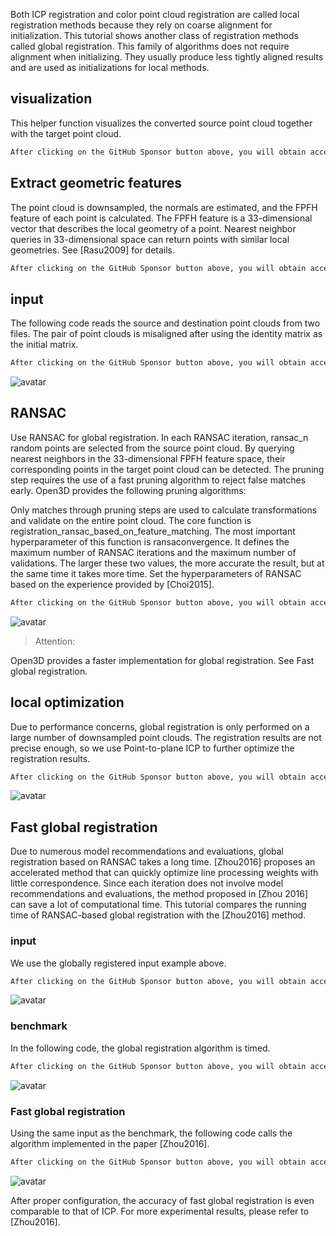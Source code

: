Both ICP registration and color point cloud registration are called local registration methods because they rely on coarse alignment for initialization. This tutorial shows another class of registration methods called global registration. This family of algorithms does not require alignment when initializing. They usually produce less tightly aligned results and are used as initializations for local methods. 

##  visualization 

 This helper function visualizes the converted source point cloud together with the target point cloud. 

  ```python  
After clicking on the GitHub Sponsor button above, you will obtain access permissions to my private code repository ( https://github.com/slowlon/my_code_bar ) to view this blog code. By searching the code number of this blog, you can find the code you need, code number is: 202402030957443906
  ```  
##  Extract geometric features 

 The point cloud is downsampled, the normals are estimated, and the FPFH feature of each point is calculated. The FPFH feature is a 33-dimensional vector that describes the local geometry of a point. Nearest neighbor queries in 33-dimensional space can return points with similar local geometries. See [Rasu2009] for details. 

  ```python  
After clicking on the GitHub Sponsor button above, you will obtain access permissions to my private code repository ( https://github.com/slowlon/my_code_bar ) to view this blog code. By searching the code number of this blog, you can find the code you need, code number is: 202402030957443906
  ```  
##  input 

 The following code reads the source and destination point clouds from two files. The pair of point clouds is misaligned after using the identity matrix as the initial matrix. 

  ```python  
After clicking on the GitHub Sponsor button above, you will obtain access permissions to my private code repository ( https://github.com/slowlon/my_code_bar ) to view this blog code. By searching the code number of this blog, you can find the code you need, code number is: 202402030957443906
  ```  
 ![avatar]( 20210211110731704.png) 

##  RANSAC 

 Use RANSAC for global registration. In each RANSAC iteration, ransac_n random points are selected from the source point cloud. By querying nearest neighbors in the 33-dimensional FPFH feature space, their corresponding points in the target point cloud can be detected. The pruning step requires the use of a fast pruning algorithm to reject false matches early. Open3D provides the following pruning algorithms: 

 Only matches through pruning steps are used to calculate transformations and validate on the entire point cloud. The core function is registration_ransac_based_on_feature_matching. The most important hyperparameter of this function is ransaconvergence. It defines the maximum number of RANSAC iterations and the maximum number of validations. The larger these two values, the more accurate the result, but at the same time it takes more time. Set the hyperparameters of RANSAC based on the experience provided by [Choi2015]. 

  ```python  
After clicking on the GitHub Sponsor button above, you will obtain access permissions to my private code repository ( https://github.com/slowlon/my_code_bar ) to view this blog code. By searching the code number of this blog, you can find the code you need, code number is: 202402030957443906
  ```  
 ![avatar]( 20210211113446441.png) 

>  Attention:

Open3D provides a faster implementation for global registration. See Fast global registration. 

##  local optimization 

 Due to performance concerns, global registration is only performed on a large number of downsampled point clouds. The registration results are not precise enough, so we use Point-to-plane ICP to further optimize the registration results. 

  ```python  
After clicking on the GitHub Sponsor button above, you will obtain access permissions to my private code repository ( https://github.com/slowlon/my_code_bar ) to view this blog code. By searching the code number of this blog, you can find the code you need, code number is: 202402030957443906
  ```  
 ![avatar]( 20210211114944536.png) 

##  Fast global registration 

 Due to numerous model recommendations and evaluations, global registration based on RANSAC takes a long time. [Zhou2016] proposes an accelerated method that can quickly optimize line processing weights with little correspondence. Since each iteration does not involve model recommendations and evaluations, the method proposed in [Zhou 2016] can save a lot of computational time. This tutorial compares the running time of RANSAC-based global registration with the [Zhou2016] method. 

###  input 

 We use the globally registered input example above. 

  ```python  
After clicking on the GitHub Sponsor button above, you will obtain access permissions to my private code repository ( https://github.com/slowlon/my_code_bar ) to view this blog code. By searching the code number of this blog, you can find the code you need, code number is: 202402030957443906
  ```  
 ![avatar]( 20210211115403430.png) 

###  benchmark 

 In the following code, the global registration algorithm is timed. 

  ```python  
After clicking on the GitHub Sponsor button above, you will obtain access permissions to my private code repository ( https://github.com/slowlon/my_code_bar ) to view this blog code. By searching the code number of this blog, you can find the code you need, code number is: 202402030957443906
  ```  
 ![avatar]( 20210211115620918.png) 

###  Fast global registration 

 Using the same input as the benchmark, the following code calls the algorithm implemented in the paper [Zhou2016]. 

  ```python  
After clicking on the GitHub Sponsor button above, you will obtain access permissions to my private code repository ( https://github.com/slowlon/my_code_bar ) to view this blog code. By searching the code number of this blog, you can find the code you need, code number is: 202402030957443906
  ```  
 ![avatar]( 20210211115941598.png) 

  After proper configuration, the accuracy of fast global registration is even comparable to that of ICP. For more experimental results, please refer to [Zhou2016]. 

